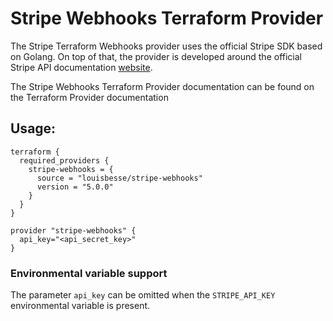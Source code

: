# Stripe Webhooks Terraform Provider

The Stripe Terraform Webhooks provider uses the official Stripe SDK based on Golang. On top of that, the provider is
developed
around the official Stripe API documentation [website](https://stripe.com/docs/api).

The Stripe Webhooks Terraform Provider documentation can be found on the Terraform Provider documentation

## Usage:

```
terraform {
  required_providers {
    stripe-webhooks = {
      source = "louisbesse/stripe-webhooks"
      version = "5.0.0"
    }
  }
}

provider "stripe-webhooks" {
  api_key="<api_secret_key>"
}
```

### Environmental variable support

The parameter `api_key` can be omitted when the `STRIPE_API_KEY` environmental variable is present.